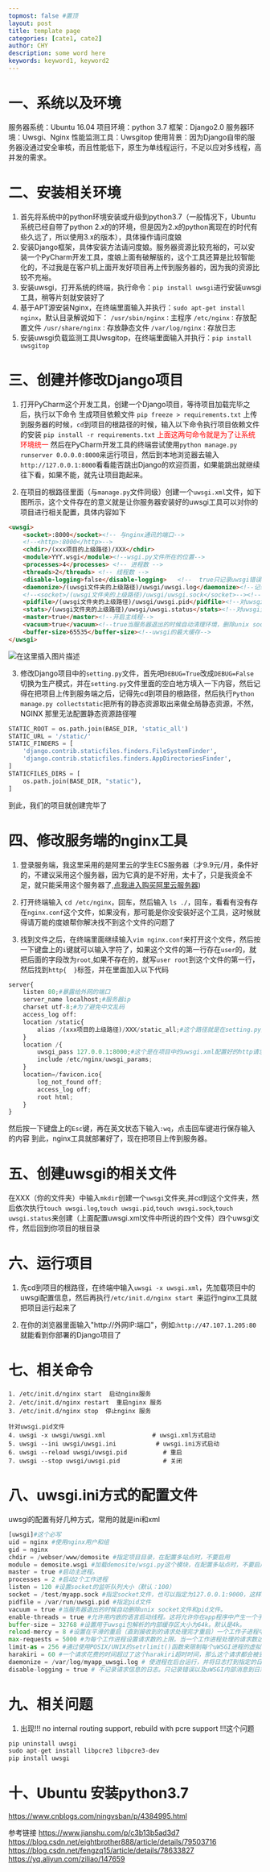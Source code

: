 ```yaml
---
topmost: false #置顶
layout: post
title: template page
categories: [cate1, cate2]
author: CHY
description: some word here
keywords: keyword1, keyword2
---
```


# 一、系统以及环境
服务器系统：Ubuntu 16.04
项目环境：python 3.7 
框架：Django2.0
服务器环境：Uwsgi、Nginx
性能监测工具：Uwsgitop
使用背景：因为Django自带的服务器没通过安全审核，而且性能低下，原生为单线程运行，不足以应对多线程，高并发的需求。
# 二、安装相关环境
1. 首先将系统中的python环境安装或升级到python3.7（一般情况下，Ubuntu系统已经自带了python 2.x的的环境，但是因为2.x的python离现在的时代有些久远了，所以使用3.x的版本），具体操作请问度娘
2. 安装Django框架，具体安装方法请问度娘。服务器资源比较充裕的，可以安装一个PyCharm开发工具，度娘上面有破解版的，这个工具还算是比较智能化的，不过我是在客户机上面开发好项目再上传到服务器的，因为我的资源比较不充裕。
3. 安装uwsgi，打开系统的终端，执行命令：```pip install uwsgi```进行安装uwsgi工具，稍等片刻就安装好了
4. 基于APT源安装Nginx，在终端里面输入并执行：```sudo apt-get install nginx```，默认目录解说如下：
```/usr/sbin/nginx：```主程序
```/etc/nginx：```存放配置文件
```/usr/share/nginx：```存放静态文件
```/var/log/nginx：```存放日志
5. 安装uwsgi负载监测工具Uwsgitop，在终端里面输入并执行：```pip install uwsgitop```
# 三、创建并修改Django项目
1. 打开PyCharm这个开发工具，创建一个Django项目，等待项目加载完毕之后，执行以下命令
生成项目依赖文件
```pip freeze > requirements.txt```
上传到服务器的时候，```cd```到项目的根路径的时候，输入以下命令执行项目依赖文件的安装
```pip install -r requirements.txt```
<font color="red">上面这两句命令就是为了让系统环境统一</font>
然后在PyCharm开发工具的终端尝试使用```python manage.py runserver 0.0.0.0:8000```来运行项目，然后到本地浏览器去输入```http://127.0.0.1:8000```看看能否跳出Django的欢迎页面，如果能跳出就继续往下看，如果不能，就先让项目跑起来。

2. 在项目的根路径里面（与```manage.py```文件同级）创建一个```uwsgi.xml```文件，如下图所示，这个文件存在的意义就是让你服务器安装好的uwsgi工具可以对你的项目进行相关配置，具体内容如下
```html
<uwsgi>
    <socket>:8000</socket><!-- 与nginx通讯的端口-->
    <!--<http>:8000</http>-->
    <chdir>/(xxx项目的上级路径)/XXX</chdir>
    <module>YYY.wsgi</module><!--wsgi.py文件所在的位置-->
    <processes>4</processes> <!-- 进程数 -->
    <threads>2</threads> <!-- 线程数 -->
    <disable-logging>false</disable-logging>   <!--  true只记录uwsgi错误和内部消息，不记录常规请求信息，false反之-->
    <daemonize>/(uwsgi文件夹的上级路径)/uwsgi/uwsgi.log</daemonize><!--记录请求日志的文件所在的位置-->
    <!--<socket>/(uwsgi文件夹的上级路径)/uwsgi/uwsgi.sock</socket>--><!--与nginx工具通讯的所在位置-->
    <pidfile>/(uwsgi文件夹的上级路径)/uwsgi/uwsgi.pid</pidfile><!--对uwsgi进程管理的文件所在的位置-->
    <stats>/(uwsgi文件夹的上级路径)/uwsgi/uwsgi.status</stats><!--对uwsgi负载情况记录的文件所在的位置-->
    <master>true</master><!--开启主线程-->
    <vacuum>true</vacuum><!--true当服务器退出的时候自动清理环境，删除unix socket文件和pid文件，false反之-->
    <buffer-size>65535</buffer-size><!--uwsgi的最大缓存-->
</uwsgi>
```
![在这里插入图片描述](https://img-blog.csdnimg.cn/20181116164438805.png?x-oss-process=image/watermark,type_ZmFuZ3poZW5naGVpdGk,shadow_10,text_aHR0cHM6Ly9ibG9nLmNzZG4ubmV0L3FxXzM0NTc4ODMz,size_16,color_FFFFFF,t_70)

3. 修改Django项目中的```setting.py```文件，首先吧```DEBUG=True```改成```DEBUG=False	```切换为生产模式，并在```setting.py```文件里面的空白地方填入一下内容，然后记得在把项目上传到服务端之后，记得先cd到项目的根路径，然后执行```Python manage.py collectstatic```把所有的静态资源取出来做全局静态资源，不然，NGINX 那里无法配置静态资源路径喔
```python
STATIC_ROOT = os.path.join(BASE_DIR, 'static_all')
STATIC_URL = '/static/'
STATIC_FINDERS = [
    'django.contrib.staticfiles.finders.FileSystemFinder',
    'django.contrib.staticfiles.finders.AppDirectoriesFinder',
]
STATICFILES_DIRS = [
    os.path.join(BASE_DIR, "static"),
]
```
到此，我们的项目就创建完毕了

# 四、修改服务端的nginx工具
1. 登录服务端，我这里采用的是阿里云的学生ECS服务器（才9.9元/月，条件好的，不建议采用这个服务器，因为它真的是不好用，太卡了，只是我资金不足，就只能采用这个服务器了,[点我进入购买阿里云服务器](https://promotion.aliyun.com/ntms/yunparter/invite.html?userCode=iw0mmx6h))

2. 打开终端输入 ```cd /etc/nginx```，回车，然后输入 ```ls ./```，回车，看看有没有存在```nginx.conf```这个文件，如果没有，那可能是你没安装好这个工具，这时候就得请万能的度娘帮你解决找不到这个文件的问题了

3. 找到文件之后，在终端里面继续输入```vim nginx.conf```来打开这个文件，然后按一下键盘上的```i```键就可以输入字符了，如果这个文件的第一行存在```user```的，就把后面的字段改为```root```,如果不存在的，就写```user root```到这个文件的第一行，然后找到```http{  }```标签，并在里面加入以下代码
```python
server{
	listen 80;#暴露给外网的端口
	server_name localhost;#服务器ip
	charset utf-8;#为了避免中文乱码
	access_log off:
	location /static{
		alias /(xxx项目的上级路径)/XXX/static_all;#这个路径就是在setting.py文件中写下的STATIC_ROOT的绝对路径
	}
	location /{
		uwsgi_pass 127.0.0.1:8000;#这个是在项目中的uwsgi.xml配置好的http请求路径和端口
		include /etc/nginx/uwsgi_params;	
	}
	location=/favicon.ico{
		log_not_found off;
		access_log off;
		root html;
	}
}
```
然后按一下键盘上的```Esc```键，再在英文状态下输入```:wq```，点击回车键进行保存输入的内容
到此，nginx工具就部署好了，现在把项目上传到服务器。

# 五、创建uwsgi的相关文件
在XXX（你的文件夹）中输入```mkdir```创建一个```uwsgi```文件夹,并cd到这个文件夹，然后依次执行```touch uwsgi.log```,```touch uwsgi.pid```,```touch uwsgi.sock```,```touch uwsgi.status```来创建（上面配置uwsgi.xml文件中所说的四个文件）四个uwsgi文件，然后回到你项目的根目录

# 六、运行项目
1. 先cd到项目的根路径，在终端中输入```uwsgi -x uwsgi.xml```，先加载项目中的uwsgi配置信息，然后再执行```/etc/init.d/nginx start ```来运行nginx工具就把项目运行起来了

2. 在你的浏览器里面输入"http://外网IP:端口"，例如:```http://47.107.1.205:80```就能看到你部署的Django项目了

# 七、相关命令
```linux
1. /etc/init.d/nginx start  启动nginx服务
2. /etc/init.d/nginx restart  重启nginx 服务
3. /etc/init.d/nginx stop  停止nginx 服务

针对uwsgi.pid文件
4. uwsgi -x uwsgi/uwsgi.xml             # uwsgi.xml方式启动
5. uwsgi --ini uwsgi/uwsgi.ini			 # uwsgi.ini方式启动
6. uwsgi --reload uwsgi/uwsgi.pid          # 重启
7. uwsgi --stop uwsgi/uwsgi.pid            # 关闭
```
# 八、uwsgi.ini方式的配置文件
uwsgi的配置有好几种方式，常用的就是ini和xml
```python
[uwsgi]#这个必写
uid = nginx #使用nginx用户和组
gid = nginx
chdir = /webser/www/demosite #指定项目目录，在配置多站点时，不要启用
module = demosite.wsgi #加载demosite/wsgi.py这个模块，在配置多站点时，不要启用
master = true #启动主进程。
processes = 2 #启动2个工作进程
listen = 120 #设置socket的监听队列大小（默认：100）
socket = /test/myapp.sock #指定socket文件，也可以指定为127.0.0.1:9000，这样就会监听到网络套接字
pidfile = /var/run/uwsgi.pid #指定pid文件
vacuum = true #当服务器退出的时候自动删除unix socket文件和pid文件。
enable-threads = true #允许用内嵌的语言启动线程。这将允许你在app程序中产生一个子线程
buffer-size = 32768 #设置用于uwsgi包解析的内部缓存区大小为64k。默认是4k。
reload-mercy = 8 #设置在平滑的重启（直到接收到的请求处理完才重启）一个工作子进程中，等待这个工作结束的最长秒数。这个配置会使在平滑地重启工作子进程中，如果工作进程结束时间超过了8秒就会被强行结束（忽略之前已经接收到的请求而直接结束）
max-requests = 5000 #为每个工作进程设置请求数的上限。当一个工作进程处理的请求数达到这个值，那么该工作进程就会被回收重用（重启）。你可以使用这个选项来默默地对抗内存泄漏
limit-as = 256 #通过使用POSIX/UNIX的setrlimit()函数来限制每个uWSGI进程的虚拟内存使用数。这个配置会限制uWSGI的进程占用虚拟内存不超过256M。如果虚拟内存已经达到256M，并继续申请虚拟内存则会使程序报内存错误，本次的http请求将返回500错误。
harakiri = 60 #一个请求花费的时间超过了这个harakiri超时时间，那么这个请求都会被丢弃，并且当前处理这个请求的工作进程会被回收再利用（即重启）
daemonize = /var/log/myapp_uwsgi.log # 使进程在后台运行，并将日志打到指定的日志文件或者udp服务器
disable-logging = true # 不记录请求信息的日志。只记录错误以及uWSGI内部消息到日志中
```
# 九、相关问题
1. 出现!!! no internal routing support, rebuild with pcre support !!!这个问题
```python
pip uninstall uwsgi
sudo apt-get install libpcre3 libpcre3-dev
pip install uwsgi
```
# 十、Ubuntu 安装python3.7
https://www.cnblogs.com/ningvsban/p/4384995.html

参考链接
https://www.jianshu.com/p/c3b13b5ad3d7
https://blog.csdn.net/eightbrother888/article/details/79503716
https://blog.csdn.net/fengzq15/article/details/78633827
https://yq.aliyun.com/ziliao/147659
